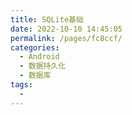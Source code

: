 ```yaml
---
title: SQLite基础
date: 2022-10-10 14:45:05
permalink: /pages/fc8ccf/
categories:
  - Android
  - 数据持久化
  - 数据库
tags:
  - 
---
```


